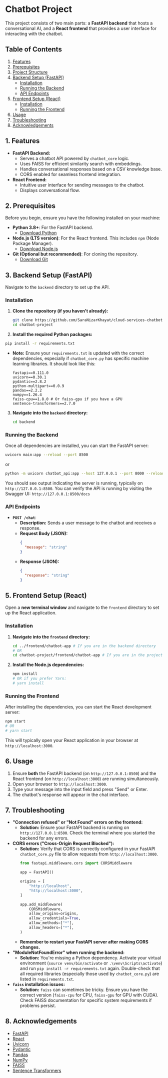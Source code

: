 # Chatbot Project

This project consists of two main parts: a **FastAPI backend** that hosts a conversational AI, and a **React frontend** that provides a user interface for interacting with the chatbot.

## Table of Contents

1.  [Features](https://www.google.com/search?q=%23features)
2.  [Prerequisites](https://www.google.com/search?q=%23prerequisites)
3.  [Project Structure](https://www.google.com/search?q=%23project-structure)
4.  [Backend Setup (FastAPI)](https://www.google.com/search?q=%23backend-setup-fastapi)
      * [Installation](https://www.google.com/search?q=%23installation)
      * [Running the Backend](https://www.google.com/search?q=%23running-the-backend)
      * [API Endpoints](https://www.google.com/search?q=%23api-endpoints)
5.  [Frontend Setup (React)](https://www.google.com/search?q=%23frontend-setup-react)
      * [Installation](https://www.google.com/search?q=%23installation-1)
      * [Running the Frontend](https://www.google.com/search?q=%23running-the-frontend)
6.  [Usage](https://www.google.com/search?q=%23usage)
7.  [Troubleshooting](https://www.google.com/search?q=%23troubleshooting)
8.  [Acknowledgements](https://www.google.com/search?q=%23acknowledgements)

## 1\. Features

  * **FastAPI Backend:**
      * Serves a chatbot API powered by `chatbot_core` logic.
      * Uses FAISS for efficient similarity search with embeddings.
      * Handles conversational responses based on a CSV knowledge base.
      * CORS enabled for seamless frontend integration.
  * **React Frontend:**
      * Intuitive user interface for sending messages to the chatbot.
      * Displays conversational flow.

## 2\. Prerequisites

Before you begin, ensure you have the following installed on your machine:

  * **Python 3.8+**: For the FastAPI backend.
      * [Download Python](https://www.python.org/downloads/)
  * **Node.js (LTS version)**: For the React frontend. This includes `npm` (Node Package Manager).
      * [Download Node.js](https://nodejs.org/en/download/)
  * **Git (Optional but recommended)**: For cloning the repository.
      * [Download Git](https://git-scm.com/downloads)

## 3\. Backend Setup (FastAPI)

Navigate to the `backend` directory to set up the API.

### Installation

1.  **Clone the repository (if you haven't already):**
    ```bash
    git clone https://github.com/SaraNizarKhayat/cloud-services-chatbot.git
    cd chatbot-project
    ```
2.  **Install the required Python packages:**
```bash
pip install -r requirements.txt
```
 * **Note:** Ensure your `requirements.txt` is updated with the correct dependencies, especially if `chatbot_core.py` has specific machine learning libraries. It should look like this:
   ```
   fastapi==0.111.0
   uvicorn==0.30.1
   pydantic==2.8.2
   python-multipart==0.0.9
   pandas==2.2.2
   numpy==1.26.4
   faiss-cpu==1.8.0 # Or faiss-gpu if you have a GPU
   sentence-transformers==2.7.0
   ```

3.  **Navigate into the `backend` directory:**
    ```bash
    cd backend
    ```
### Running the Backend

Once all dependencies are installed, you can start the FastAPI server:

```bash
uvicorn main:app --reload --port 8500
```
or
```bash
python -m uvicorn chatbot_api:app --host 127.0.0.1 --port 8000 --reload
```

You should see output indicating the server is running, typically on `http://127.0.0.1:8500`.
You can verify the API is running by visiting the Swagger UI: `http://127.0.0.1:8500/docs`

### API Endpoints

  * **`POST /chat`**:
      * **Description:** Sends a user message to the chatbot and receives a response.
      * **Request Body (JSON):**
        ```json
        {
          "message": "string"
        }
        ```
      * **Response (JSON):**
        ```json
        {
          "response": "string"
        }
        ```

## 5\. Frontend Setup (React)

Open a **new terminal window** and navigate to the `frontend` directory to set up the React application.

### Installation

1.  **Navigate into the `frontend` directory:**
    ```bash
    cd ../frontend/chatbot-app # If you are in the backend directory
    # OR
    cd chatbot-project/frontend/chatbot-app # If you are in the project root
    ```
2.  **Install the Node.js dependencies:**
    ```bash
    npm install
    # OR if you prefer Yarn:
    # yarn install
    ```

### Running the Frontend

After installing the dependencies, you can start the React development server:

```bash
npm start
# OR
# yarn start
```

This will typically open your React application in your browser at `http://localhost:3000`.

## 6\. Usage

1.  Ensure **both** the FastAPI backend (on `http://127.0.0.1:8500`) and the React frontend (on `http://localhost:3000`) are running simultaneously.
2.  Open your browser to `http://localhost:3000`.
3.  Type your message into the input field and press "Send" or Enter.
4.  The chatbot's response will appear in the chat interface.

## 7\. Troubleshooting

  * **"Connection refused" or "Not Found" errors on the frontend:**
      * **Solution:** Ensure your FastAPI backend is running on `http://127.0.0.1:8500`. Check the terminal where you started the backend for any errors.
  * **CORS errors ("Cross-Origin Request Blocked"):**
      * **Solution:** Verify that CORS is correctly configured in your FastAPI `chatbot_core.py` file to allow requests from `http://localhost:3000`.
        ```python
        from fastapi.middleware.cors import CORSMiddleware

        app = FastAPI()

        origins = [
            "http://localhost",
            "http://localhost:3000",
        ]

        app.add_middleware(
            CORSMiddleware,
            allow_origins=origins,
            allow_credentials=True,
            allow_methods=["*"],
            allow_headers=["*"],
        )
        ```
      * **Remember to restart your FastAPI server after making CORS changes.**
  * **"ModuleNotFoundError" when running the backend:**
      * **Solution:** You're missing a Python dependency. Activate your virtual environment (`source venv/bin/activate` or `.\venv\Scripts\activate`) and run `pip install -r requirements.txt` again. Double-check that all required libraries (especially those used by `chatbot_core.py`) are listed in `requirements.txt`.
  * **`faiss` installation issues:**
      * **Solution:** `faiss` can sometimes be tricky. Ensure you have the correct version (`faiss-cpu` for CPU, `faiss-gpu` for GPU with CUDA). Check FAISS documentation for specific system requirements if problems persist.

## 8\. Acknowledgements

  * [FastAPI](https://fastapi.tiangolo.com/)
  * [React](https://react.dev/)
  * [Uvicorn](https://www.uvicorn.org/)
  * [Pydantic](https://pydantic.dev/)
  * [Pandas](https://pandas.pydata.org/)
  * [NumPy](https://numpy.org/)
  * [FAISS](https://faiss.ai/)
  * [Sentence Transformers](https://www.sbert.net/)

